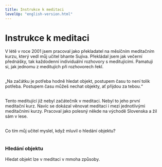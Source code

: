 ```yaml
---
title: Instrukce k meditaci
levelUp: "english-version.html"
---
```


# Instrukce k meditaci

V létě v roce 2001 jsem pracoval jako překladatel na měsíčním meditačním kurzu, který vedl můj učitel bhante Sujíva. Překládal jsem jak večerní přednášky, tak každodenní individuální rozhovory s meditujícími. Pamatuji si, jak jednomu z meditujích při rozhovorech řekl. <br><br>

„Na začátku je potřeba hodně hledat objekt, postupem času to není tolik potřeba. Postupem času můžeš nechat objekty, ať přijdou za tebou.“ <br><br>

Tento meditující již nebyl začátečník v meditaci. Nebyl to jeho první meditační kurz. Navíc se dokázal věnovat meditaci i mezi jednotlivými meditačními kurzy. Pracoval jako polesný někde na východě Slovenska a žil sám v lese. <br><br>

Co tím můj učitel myslel, když mluvil o hledání objektu?<br><br>

### Hledání objektu

Hledat objekt lze v meditaci v mmoha způsoby.
